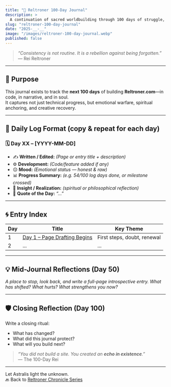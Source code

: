 ```yaml
---
title: "📘 Reltroner 100-Day Journal"
description: >
  A continuation of sacred worldbuilding through 100 days of struggle, reflection, and multidimensional creation. This journal is both record and ritual—a blueprint of becoming.
slug: "reltroner-100-day-journal"
date: "2025-__-__"
image: "/images/reltroner-100-day-journal.webp"
published: false
---
```


> _“Consistency is not routine. It is a rebellion against being forgotten.”_  
> — Rei Reltroner

---

## 🧭 Purpose

This journal exists to track the **next 100 days** of building **Reltroner.com**—in code, in narrative, and in soul.  
It captures not just technical progress, but emotional warfare, spiritual anchoring, and creative recovery.

---

## 📅 Daily Log Format (copy & repeat for each day)

### 🗓️ Day XX – [YYYY-MM-DD]
- ✍️ **Written / Edited:** *(Page or entry title + description)*
- ⚙️ **Development:** *(Code/feature added if any)*
- 😔 **Mood:** *(Emotional status — honest & raw)*
- 📊 **Progress Summary:** *(e.g. 54/100 log days done, or milestone crossed)*
- 💭 **Insight / Realization:** *(spiritual or philosophical reflection)*
- 📌 **Quote of the Day:** *“...”*

---

## 🌀 Entry Index

| Day | Title | Key Theme |
|-----|-------|-----------|
| 1   | [Day 1 – Page Drafting Begins](/blog/reltroner-100-day-journal#day-1) | First steps, doubt, renewal |
| 2   | ...   | ...       |

---

## 💡 Mid-Journal Reflections (Day 50)

_A place to stop, look back, and write a full-page introspective entry. What has shifted? What hurts? What strengthens you now?_

---

## 🛡️ Closing Reflection (Day 100)

Write a closing ritual:  
- What has changed?  
- What did this journal protect?  
- What will you build next?  

> _“You did not build a site. You created an **echo in existence**.”_  
> — The 100-Day Rei

---

Let Astralis light the unknown.  
🔙 Back to [Reltroner Chronicle Series](/chronicles)
